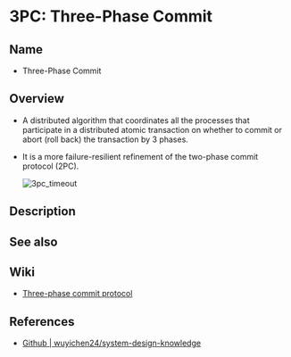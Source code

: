 # 3PC: Three-Phase Commit

## Name
- Three-Phase Commit

## Overview
- A distributed algorithm that coordinates all the processes that participate in a distributed atomic transaction on whether to commit or abort (roll back) the transaction by 3 phases.
- It is a more failure-resilient refinement of the two-phase commit protocol (2PC).

  ![3pc_timeout](https://user-images.githubusercontent.com/8989447/198065401-db5f4f28-dfd1-42ea-aab6-decdb48c7010.png)

## Description

## See also

## Wiki
- [Three-phase commit protocol](https://en.wikipedia.org/wiki/Three-phase_commit_protocol)

## References
- [Github | wuyichen24/system-design-knowledge](https://github.com/wuyichen24/system-design-knowledge/blob/master/patterns/transaction_patterns/Three_Phase_Commit.md)
